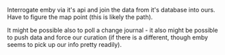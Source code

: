 Interrogate emby via it's api and join the data from it's database into ours.
Have to figure the map point (this is likely the path).

It might be possible also to poll a change journal - it also might be possible to push data and force our curation (if there is a different, though emby seems to pick up our info pretty readily).
